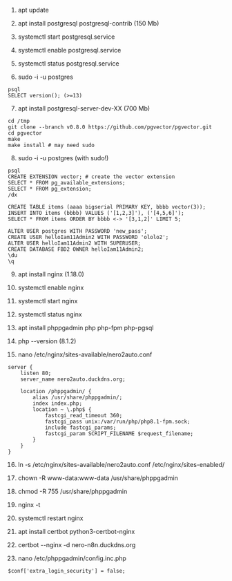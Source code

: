 1. apt update

2. apt install postgresql postgresql-contrib (150 Mb)

3. systemctl start postgresql.service

4. systemctl enable postgresql.service

5. systemctl status postgresql.service

6. sudo -i -u postgres

```
psql
SELECT version(); (>=13)
```

7. apt install postgresql-server-dev-XX (700 Mb)
 
```
cd /tmp
git clone --branch v0.8.0 https://github.com/pgvector/pgvector.git
cd pgvector
make
make install # may need sudo
```

8. sudo -i -u postgres (with sudo!)

```
psql
CREATE EXTENSION vector; # create the vector extension
SELECT * FROM pg_available_extensions;
SELECT * FROM pg_extension;
/dx
```

```
CREATE TABLE items (aaaa bigserial PRIMARY KEY, bbbb vector(3));
INSERT INTO items (bbbb) VALUES ('[1,2,3]'), ('[4,5,6]');
SELECT * FROM items ORDER BY bbbb <-> '[3,1,2]' LIMIT 5;
```

```
ALTER USER postgres WITH PASSWORD 'new_pass';
CREATE USER helloIam11Admin2 WITH PASSWORD 'ololo2';
ALTER USER helloIam11Admin2 WITH SUPERUSER;
CREATE DATABASE FBD2 OWNER helloIam11Admin2;
\du
\q
```

9. apt install nginx (1.18.0)

10. systemctl enable nginx

11. systemctl start nginx

12. systemctl status nginx

13. apt install phppgadmin php php-fpm php-pgsql

14. php --version (8.1.2)

15. nano /etc/nginx/sites-available/nero2auto.conf

```
server {
    listen 80;
    server_name nero2auto.duckdns.org;

    location /phppgadmin/ {
        alias /usr/share/phppgadmin/;
        index index.php;
        location ~ \.php$ {
            fastcgi_read_timeout 360;
            fastcgi_pass unix:/var/run/php/php8.1-fpm.sock;
            include fastcgi_params;
            fastcgi_param SCRIPT_FILENAME $request_filename;
        }
    }
}
```

16. ln -s /etc/nginx/sites-available/nero2auto.conf /etc/nginx/sites-enabled/

17. chown -R www-data:www-data /usr/share/phppgadmin

18. chmod -R 755 /usr/share/phppgadmin

19. nginx -t

20. systemctl restart nginx

21. apt install certbot python3-certbot-nginx

22. certbot --nginx -d nero-n8n.duckdns.org

23. nano /etc/phppgadmin/config.inc.php

```
$conf['extra_login_security'] = false;
```
